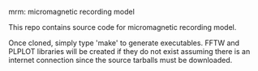 mrm: micromagnetic recording model

This repo contains source code for micromagnetic recording model.

Once cloned, simply type 'make' to generate executables. FFTW and PLPLOT libraries will be created if they do not exist assuming there is an internet connection since the source tarballs must be downloaded.
